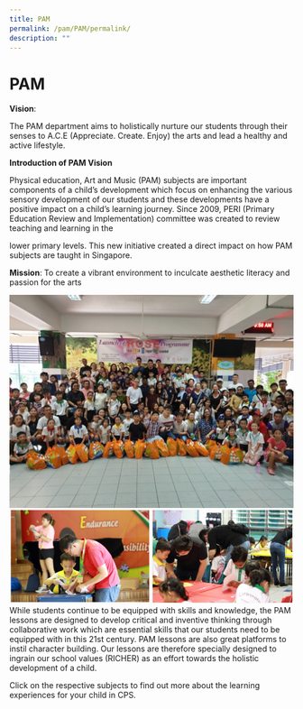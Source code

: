 ```yaml
---
title: PAM
permalink: /pam/PAM/permalink/
description: ""
---
```



PAM
===

**Vision**:   

The PAM department aims to holistically nurture our students through their senses to A.C.E (Appreciate. Create. Enjoy) the arts and lead a healthy and active lifestyle.  
  

**Introduction of PAM Vision**

Physical education, Art and Music (PAM) subjects are important components of a child’s development which focus on enhancing the various sensory development of our students and these developments have a positive impact on a child’s learning journey. Since 2009, PERI (Primary Education Review and Implementation) committee was created to review teaching and learning in the   

lower primary levels. This new initiative created a direct impact on how PAM subjects are taught in Singapore.     

  

**Mission**: To create a vibrant environment to inculcate aesthetic literacy and passion for the arts

![](/images/PAM%20MAIN%20PAGE_2.jpg)
![](/images/PAM.png)
While students continue to be equipped with skills and knowledge, the PAM lessons are designed to develop critical and inventive thinking through collaborative work which are essential skills that our students need to be equipped with in this 21st century. PAM lessons are also great platforms to instil character building. Our lessons are therefore specially designed to ingrain our school values (RICHER) as an effort towards the holistic development of a child. 

Click on the respective subjects to find out more about the learning experiences for your child in CPS.